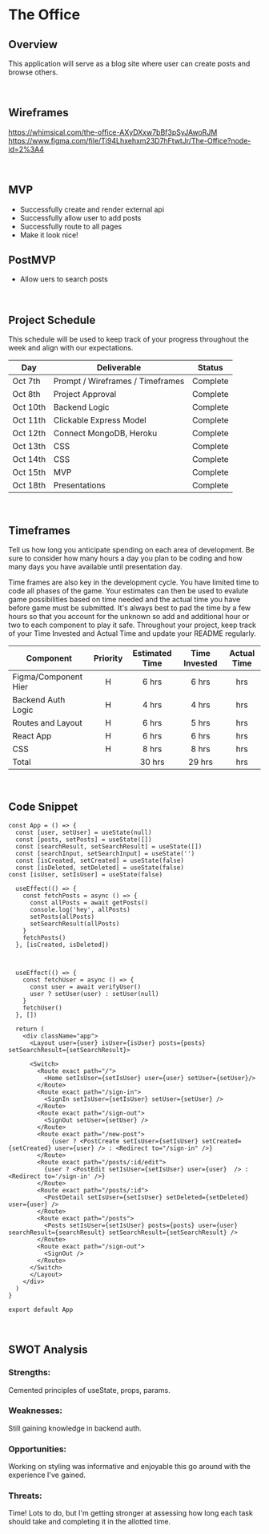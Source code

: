 # The Office

## Overview

This application will serve as a blog site where user can create posts and browse others.

<br>

## Wireframes

https://whimsical.com/the-office-AXyDXxw7bBf3pSyJAwoRJM <br>
https://www.figma.com/file/Ti94Lhxehxm23D7hFtwtJr/The-Office?node-id=2%3A4

<br>

## MVP

- Successfully create and render external api
- Successfully allow user to add posts 
- Successfully route to all pages
- Make it look nice!

## PostMVP

- Allow uers to search posts 

<br>

## Project Schedule

This schedule will be used to keep track of your progress throughout the week and align with our expectations.


| Day           | Deliverable                                        | Status     |
| ------------- | -------------------------------------------------- | ---------- |
|Oct 7th | Prompt / Wireframes / Timeframes                           | Complete |
|Oct 8th | Project Approval                                           | Complete |
|Oct 10th | Backend Logic                                             | Complete |
|Oct 11th | Clickable Express Model                                   | Complete |
|Oct 12th | Connect MongoDB, Heroku                                   | Complete |
|Oct 13th | CSS                                                       | Complete |
|Oct 14th | CSS                                                       | Complete |
|Oct 15th | MVP                                                       | Complete |
|Oct 18th | Presentations                                             | Complete |

<br>

## Timeframes

Tell us how long you anticipate spending on each area of development. Be sure to consider how many hours a day you plan to be coding and how many days you have available until presentation day.

Time frames are also key in the development cycle. You have limited time to code all phases of the game. Your estimates can then be used to evalute game possibilities based on time needed and the actual time you have before game must be submitted. It's always best to pad the time by a few hours so that you account for the unknown so add and additional hour or two to each component to play it safe. Throughout your project, keep track of your Time Invested and Actual Time and update your README regularly.

| Component           | Priority | Estimated Time | Time Invested | Actual Time |
| ------------------- | :------: | :------------: | :-----------: | :---------: |
| Figma/Component Hier|    H     |     6 hrs      |     6 hrs     |     hrs    |
| Backend Auth Logic  |    H     |     4 hrs      |     4 hrs     |     hrs    |
| Routes and Layout   |    H     |     6 hrs      |     5 hrs     |     hrs    |
| React App           |    H     |     6 hrs      |     6 hrs     |     hrs    |
| CSS                 |    H     |     8 hrs      |     8 hrs     |     hrs    |
| Total               |          |     30 hrs     |     29 hrs    |     hrs    |

<br>

## Code Snippet

```
const App = () => {
  const [user, setUser] = useState(null)
  const [posts, setPosts] = useState([])
  const [searchResult, setSearchResult] = useState([])
  const [searchInput, setSearchInput] = useState('')
  const [isCreated, setCreated] = useState(false)
  const [isDeleted, setDeleted] = useState(false)
const [isUser, setIsUser] = useState(false)

  useEffect(() => {
    const fetchPosts = async () => {
      const allPosts = await getPosts()
      console.log('hey', allPosts)
      setPosts(allPosts)
      setSearchResult(allPosts)
    }
    fetchPosts()
  }, [isCreated, isDeleted])



  useEffect(() => {
    const fetchUser = async () => {
      const user = await verifyUser()
      user ? setUser(user) : setUser(null)
    }
    fetchUser()
  }, [])

  return (
    <div className="app">
      <Layout user={user} isUser={isUser} posts={posts} setSearchResult={setSearchResult}>

      <Switch>
        <Route exact path="/">
          <Home setIsUser={setIsUser} user={user} setUser={setUser}/>
        </Route>
        <Route exact path="/sign-in">
          <SignIn setIsUser={setIsUser} setUser={setUser} />
        </Route>
        <Route exact path="/sign-out">
          <SignOut setUser={setUser} />
        </Route>
        <Route exact path="/new-post">
            {user ? <PostCreate setIsUser={setIsUser} setCreated={setCreated} user={user} /> : <Redirect to="/sign-in" />}
        </Route>
        <Route exact path="/posts/:id/edit">
          {user ? <PostEdit setIsUser={setIsUser} user={user}  /> : <Redirect to='/sign-in' />}
        </Route>
        <Route exact path="/posts/:id">
          <PostDetail setIsUser={setIsUser} setDeleted={setDeleted} user={user} />
        </Route>
        <Route exact path="/posts">
          <Posts setIsUser={setIsUser} posts={posts} user={user} searchResult={searchResult} setSearchResult={setSearchResult} />
        </Route>
        <Route exact path="/sign-out">
          <SignOut />
        </Route>
      </Switch>
      </Layout>
    </div>
  )
}

export default App

```
<br>

## SWOT Analysis

### Strengths:

Cemented principles of useState, props, params.

### Weaknesses:

Still gaining knowledge in backend auth.

### Opportunities:

Working on styling was informative and enjoyable this go around with the experience I've gained. 

### Threats:

Time! Lots to do, but I'm getting stronger at assessing how long each task should take and completing it in the allotted time.


